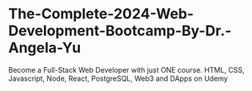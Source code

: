 # The-Complete-2024-Web-Development-Bootcamp-By-Dr.-Angela-Yu
Become a Full-Stack Web Developer with just ONE course. HTML, CSS, Javascript, Node, React, PostgreSQL, Web3 and DApps on Udemy
